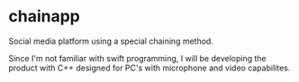 # chainapp
Social media platform using a special chaining method.

Since I'm not familiar with swift programming, I will be developing the product with C++ designed for PC's with microphone and video capabilites. 
